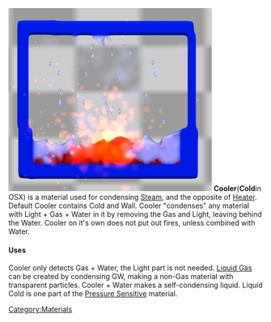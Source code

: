 ![Cooler and fire used to make a condensation chamber.](/images/Cooler.jpg "Cooler and fire used to make a condensation chamber.")
**Cooler**(**Cold**in OSX) is a material used for condensing [Steam](/Steam.md "Steam"), and the opposite of [Heater](/Heater.md "Heater"). Default Cooler contains Cold and Wall. Cooler "condenses" any material with Light + Gas + Water in it by removing the Gas and Light, leaving behind the Water. Cooler on it's own does not put out fires, unless combined with Water.

#### Uses

Cooler only detects Gas + Water, the Light part is not needed. [Liquid Gas](/Liquid%20Gas.md "Liquid Gas") can be created by condensing GW, making a non-Gas material with transparent particles. Cooler + Water makes a self-condensing liquid. Liquid Cold is one part of the [Pressure Sensitive](/Pressure%20Sensor.md "Pressure Sensor") material.

[Category:Materials](/Category_Materials.md "Category:Materials")
